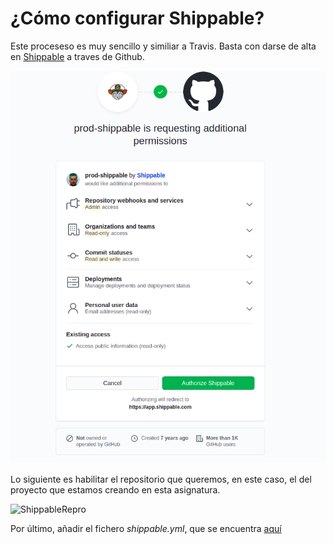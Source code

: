 # ¿Cómo configurar Shippable?
Este proceseso es muy sencillo y similiar a Travis. Basta con darse de alta en [Shippable](https://app.shippable.com/) a traves de Github.

![Shippable](https://github.com/antonioml97/BuscadorPartidos/blob/master/docs/img/Shippable.png)

Lo siguiente es habilitar el repositorio que queremos, en este caso, el del proyecto que estamos creando en esta asignatura. 

![ShippableRepro](https://github.com/antonioml97/BuscadorPartidos/blob/master/docs/img/shippable-Repo.png)

Por último, añadir el fichero *shippable.yml*, que se encuentra [aquí](https://github.com/antonioml97/BuscadorPartidos/blob/master/shippable.yml)